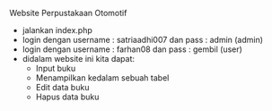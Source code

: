 Website Perpustakaan Otomotif
* jalankan index.php
* login dengan username : satriaadhi007 dan pass : admin (admin)
* login dengan username : farhan08 dan pass : gembil (user)
* didalam website ini kita dapat:
    - Input buku
    - Menampilkan kedalam sebuah tabel
    - Edit data buku
    - Hapus data buku